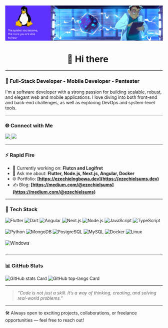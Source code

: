  
 ![👋 Hi there ](https://github.com/Sums-shadow/Sums-shadow/blob/main/tux.png)
 

<div id="toc">
  <ul align="center" style="list-style: none">
    <summary>
      <h1>👋 Hi there</h1>
    </summary>
  </ul>
</div>

---

### 🚀 Full-Stack Developer - Mobile Developer - Pentester

I'm a software developer with a strong passion for building scalable, robust, and elegant web and mobile applications. I love diving into both front-end and back-end challenges, as well as exploring DevOps and system-level tools.

---

### 🌐 Connect with Me

<p align="left">
  <a href="https://www.linkedin.com/in/ezechiel-ngbowa-09304616a/" target="_blank">
    <img src="https://img.shields.io/badge/LinkedIn-0077B5?style=for-the-badge&logo=linkedin&logoColor=white" height="28">
  </a>
  <a href="https://x.com/ezechielsums" target="_blank">
    <img src="https://img.shields.io/badge/X-000000?style=for-the-badge&logo=X&logoColor=white" height="28">
  </a>
</p>

---

### ⚡ Rapid Fire

- 💼 Currently working on: **Flutcn and Logifret**
- 💬 Ask me about: **Flutter, Node.js, Next.js, Angular, Docker**
- 🌐 Portfolio: **[https://ezechielngbowa.dev](https://ezechielsums.dev)**  
- ✍️ Blog: **[https://medium.com/@ezechielsums](https://medium.com/@ezechielsums)**  

---

### 🧠 Tech Stack

<div style="display: flex; flex-wrap: wrap; gap: 4px; justify-content: left;">

<img src="https://img.shields.io/badge/Flutter-02569B?logo=flutter&logoColor=white" height="32" alt="Flutter"/>
<img src="https://img.shields.io/badge/Dart-0175C2?logo=dart&logoColor=white" height="32" alt="Dart"/>
<img src="https://img.shields.io/badge/Angular-DD0031?logo=angular&logoColor=white" height="32" alt="Angular"/>
<img src="https://img.shields.io/badge/Next.js-000000?logo=next.js&logoColor=white" height="32" alt="Next.js"/>
<img src="https://img.shields.io/badge/Node.js-339933?logo=node.js&logoColor=white" height="32" alt="Node.js"/>
<img src="https://img.shields.io/badge/JavaScript-F7DF1C?logo=javascript&logoColor=black" height="32" alt="JavaScript"/>
<img src="https://img.shields.io/badge/TypeScript-3178C6?logo=typescript&logoColor=white" height="32" alt="TypeScript"/>
<img src="https://img.shields.io/badge/Python-3776AB?logo=python&logoColor=white" height="32" alt="Python"/>

<img src="https://img.shields.io/badge/MongoDB-47A248?logo=mongodb&logoColor=white" height="32" alt="MongoDB"/>
<img src="https://img.shields.io/badge/PostgreSQL-4169E1?logo=postgresql&logoColor=white" height="32" alt="PostgreSQL"/>
<img src="https://img.shields.io/badge/MySQL-00758F?logo=mysql&logoColor=white" height="32" alt="MySQL"/>
<img src="https://img.shields.io/badge/Docker-2496ED?logo=docker&logoColor=white" height="32" alt="Docker"/>
<img src="https://img.shields.io/badge/Linux-FCC624?logo=linux&logoColor=black" height="32" alt="Linux"/>
<img src="https://img.shields.io/badge/Windows-0078D6?logo=windows&logoColor=white" height="32" alt="Windows"/>

</div>

---

### 📊 GitHub Stats

<p align="left">
  <img width="48%" src="https://github-readme-stats.vercel.app/api?username=Sums-shadow&theme=default&cache_seconds=1800&border_radius=4&hide_title=false&hide_rank=false&show_icons=true&include_all_commits=true&line_height=25" alt="GitHub stats Card" />
  <img width="48%" src="https://github-readme-stats.vercel.app/api/top-langs?username=Sums-shadow&theme=default&cache_seconds=1800&border_radius=4&hide_title=false&layout=compact&langs_count=5&card_width=400&hide_progress=false" alt="GitHub top-langs Card" />

</p>

---

> *“Code is not just a skill. It’s a way of thinking, creating, and solving real-world problems.”*

---

🛠️ Always open to exciting projects, collaborations, or freelance opportunities — feel free to reach out!
